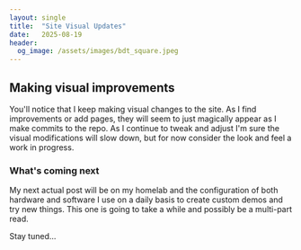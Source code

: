 ```yaml
---
layout: single
title:  "Site Visual Updates"
date:   2025-08-19
header:
  og_image: /assets/images/bdt_square.jpeg
---
```

## Making visual improvements

You'll notice that I keep making visual changes to the site.  As I find improvements or add pages, they will seem to just magically appear as I make commits to the repo.  As I continue to tweak and adjust I'm sure the visual modifications will slow down, but for now consider the look and feel a work in progress.

### What's coming next

My next actual post will be on my homelab and the configuration of both hardware and software I use on a daily basis to create custom demos and try new things.  This one is going to take a while and possibly be a multi-part read.

Stay tuned...
